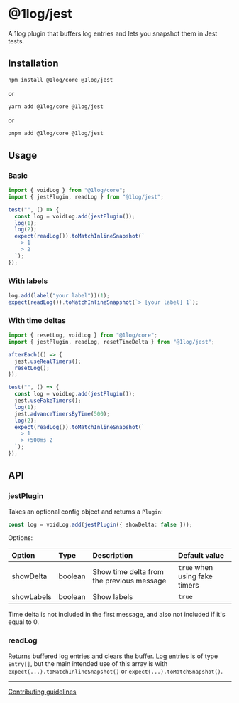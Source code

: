 # @1log/jest

A 1log plugin that buffers log entries and lets you snapshot them in Jest tests.

## Installation

```bash
npm install @1log/core @1log/jest
```

or

```bash
yarn add @1log/core @1log/jest
```

or

```bash
pnpm add @1log/core @1log/jest
```

## Usage

### Basic

```ts
import { voidLog } from "@1log/core";
import { jestPlugin, readLog } from "@1log/jest";

test("", () => {
  const log = voidLog.add(jestPlugin());
  log(1);
  log(2);
  expect(readLog()).toMatchInlineSnapshot(`
    > 1
    > 2
  `);
});
```

### With labels

```ts
log.add(label("your label"))(1);
expect(readLog()).toMatchInlineSnapshot(`> [your label] 1`);
```

### With time deltas

```ts
import { resetLog, voidLog } from "@1log/core";
import { jestPlugin, readLog, resetTimeDelta } from "@1log/jest";

afterEach(() => {
  jest.useRealTimers();
  resetLog();
});

test("", () => {
  const log = voidLog.add(jestPlugin());
  jest.useFakeTimers();
  log(1);
  jest.advanceTimersByTime(500);
  log(2);
  expect(readLog()).toMatchInlineSnapshot(`
    > 1
    > +500ms 2
  `);
});
```

## API

### jestPlugin

Takes an optional config object and returns a `Plugin`:

```ts
const log = voidLog.add(jestPlugin({ showDelta: false }));
```

Options:

| Option     | Type    | Description                               | Default value                 |
| :--------- | :------ | :---------------------------------------- | :---------------------------- |
| showDelta  | boolean | Show time delta from the previous message | `true` when using fake timers |
| showLabels | boolean | Show labels                               | `true`                        |

Time delta is not included in the first message, and also not included if it's equal to 0.

### readLog

Returns buffered log entries and clears the buffer. Log entries is of type `Entry[]`, but the main intended use of this array is with `expect(...).toMatchInlineSnapshot()` or `expect(...).toMatchSnapshot()`.

---

[Contributing guidelines](https://github.com/ivan7237d/1log/blob/master/.github/CONTRIBUTING.md)

